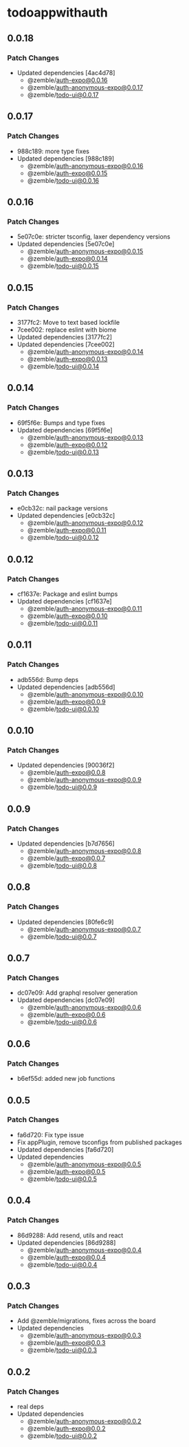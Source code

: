 # todoappwithauth

## 0.0.18

### Patch Changes

- Updated dependencies [4ac4d78]
  - @zemble/auth-expo@0.0.16
  - @zemble/auth-anonymous-expo@0.0.17
  - @zemble/todo-ui@0.0.17

## 0.0.17

### Patch Changes

- 988c189: more type fixes
- Updated dependencies [988c189]
  - @zemble/auth-anonymous-expo@0.0.16
  - @zemble/auth-expo@0.0.15
  - @zemble/todo-ui@0.0.16

## 0.0.16

### Patch Changes

- 5e07c0e: stricter tsconfig, laxer dependency versions
- Updated dependencies [5e07c0e]
  - @zemble/auth-anonymous-expo@0.0.15
  - @zemble/auth-expo@0.0.14
  - @zemble/todo-ui@0.0.15

## 0.0.15

### Patch Changes

- 3177fc2: Move to text based lockfile
- 7cee002: replace eslint with biome
- Updated dependencies [3177fc2]
- Updated dependencies [7cee002]
  - @zemble/auth-anonymous-expo@0.0.14
  - @zemble/auth-expo@0.0.13
  - @zemble/todo-ui@0.0.14

## 0.0.14

### Patch Changes

- 69f5f6e: Bumps and type fixes
- Updated dependencies [69f5f6e]
  - @zemble/auth-anonymous-expo@0.0.13
  - @zemble/auth-expo@0.0.12
  - @zemble/todo-ui@0.0.13

## 0.0.13

### Patch Changes

- e0cb32c: nail package versions
- Updated dependencies [e0cb32c]
  - @zemble/auth-anonymous-expo@0.0.12
  - @zemble/auth-expo@0.0.11
  - @zemble/todo-ui@0.0.12

## 0.0.12

### Patch Changes

- cf1637e: Package and eslint bumps
- Updated dependencies [cf1637e]
  - @zemble/auth-anonymous-expo@0.0.11
  - @zemble/auth-expo@0.0.10
  - @zemble/todo-ui@0.0.11

## 0.0.11

### Patch Changes

- adb556d: Bump deps
- Updated dependencies [adb556d]
  - @zemble/auth-anonymous-expo@0.0.10
  - @zemble/auth-expo@0.0.9
  - @zemble/todo-ui@0.0.10

## 0.0.10

### Patch Changes

- Updated dependencies [90036f2]
  - @zemble/auth-expo@0.0.8
  - @zemble/auth-anonymous-expo@0.0.9
  - @zemble/todo-ui@0.0.9

## 0.0.9

### Patch Changes

- Updated dependencies [b7d7656]
  - @zemble/auth-anonymous-expo@0.0.8
  - @zemble/auth-expo@0.0.7
  - @zemble/todo-ui@0.0.8

## 0.0.8

### Patch Changes

- Updated dependencies [80fe6c9]
  - @zemble/auth-anonymous-expo@0.0.7
  - @zemble/todo-ui@0.0.7

## 0.0.7

### Patch Changes

- dc07e09: Add graphql resolver generation
- Updated dependencies [dc07e09]
  - @zemble/auth-anonymous-expo@0.0.6
  - @zemble/auth-expo@0.0.6
  - @zemble/todo-ui@0.0.6

## 0.0.6

### Patch Changes

- b6ef55d: added new job functions

## 0.0.5

### Patch Changes

- fa6d720: Fix type issue
- Fix appPlugin, remove tsconfigs from published packages
- Updated dependencies [fa6d720]
- Updated dependencies
  - @zemble/auth-anonymous-expo@0.0.5
  - @zemble/auth-expo@0.0.5
  - @zemble/todo-ui@0.0.5

## 0.0.4

### Patch Changes

- 86d9288: Add resend, utils and react
- Updated dependencies [86d9288]
  - @zemble/auth-anonymous-expo@0.0.4
  - @zemble/auth-expo@0.0.4
  - @zemble/todo-ui@0.0.4

## 0.0.3

### Patch Changes

- Add @zemble/migrations, fixes across the board
- Updated dependencies
  - @zemble/auth-anonymous-expo@0.0.3
  - @zemble/auth-expo@0.0.3
  - @zemble/todo-ui@0.0.3

## 0.0.2

### Patch Changes

- real deps
- Updated dependencies
  - @zemble/auth-anonymous-expo@0.0.2
  - @zemble/auth-expo@0.0.2
  - @zemble/todo-ui@0.0.2
